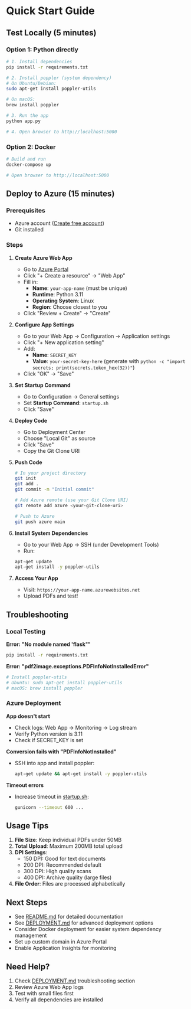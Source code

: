 # Quick Start Guide

## Test Locally (5 minutes)

### Option 1: Python directly

```bash
# 1. Install dependencies
pip install -r requirements.txt

# 2. Install poppler (system dependency)
# On Ubuntu/Debian:
sudo apt-get install poppler-utils

# On macOS:
brew install poppler

# 3. Run the app
python app.py

# 4. Open browser to http://localhost:5000
```

### Option 2: Docker

```bash
# Build and run
docker-compose up

# Open browser to http://localhost:5000
```

## Deploy to Azure (15 minutes)

### Prerequisites
- Azure account ([Create free account](https://azure.microsoft.com/free/))
- Git installed

### Steps

1. **Create Azure Web App**
   - Go to [Azure Portal](https://portal.azure.com)
   - Click "+ Create a resource" → "Web App"
   - Fill in:
     - **Name**: `your-app-name` (must be unique)
     - **Runtime**: Python 3.11
     - **Operating System**: Linux
     - **Region**: Choose closest to you
   - Click "Review + Create" → "Create"

2. **Configure App Settings**
   - Go to your Web App → Configuration → Application settings
   - Click "+ New application setting"
   - Add:
     - **Name**: `SECRET_KEY`
     - **Value**: `your-secret-key-here` (generate with `python -c "import secrets; print(secrets.token_hex(32))"`)
   - Click "OK" → "Save"

3. **Set Startup Command**
   - Go to Configuration → General settings
   - Set **Startup Command**: `startup.sh`
   - Click "Save"

4. **Deploy Code**
   - Go to Deployment Center
   - Choose "Local Git" as source
   - Click "Save"
   - Copy the Git Clone URI

5. **Push Code**
   ```bash
   # In your project directory
   git init
   git add .
   git commit -m "Initial commit"

   # Add Azure remote (use your Git Clone URI)
   git remote add azure <your-git-clone-uri>

   # Push to Azure
   git push azure main
   ```

6. **Install System Dependencies**
   - Go to your Web App → SSH (under Development Tools)
   - Run:
   ```bash
   apt-get update
   apt-get install -y poppler-utils
   ```

7. **Access Your App**
   - Visit: `https://your-app-name.azurewebsites.net`
   - Upload PDFs and test!

## Troubleshooting

### Local Testing

**Error: "No module named 'flask'"**
```bash
pip install -r requirements.txt
```

**Error: "pdf2image.exceptions.PDFInfoNotInstalledError"**
```bash
# Install poppler-utils
# Ubuntu: sudo apt-get install poppler-utils
# macOS: brew install poppler
```

### Azure Deployment

**App doesn't start**
- Check logs: Web App → Monitoring → Log stream
- Verify Python version is 3.11
- Check if SECRET_KEY is set

**Conversion fails with "PDFInfoNotInstalled"**
- SSH into app and install poppler:
  ```bash
  apt-get update && apt-get install -y poppler-utils
  ```

**Timeout errors**
- Increase timeout in [startup.sh](startup.sh):
  ```bash
  gunicorn --timeout 600 ...
  ```

## Usage Tips

1. **File Size**: Keep individual PDFs under 50MB
2. **Total Upload**: Maximum 200MB total upload
3. **DPI Settings**:
   - 150 DPI: Good for text documents
   - 200 DPI: Recommended default
   - 300 DPI: High quality scans
   - 400 DPI: Archive quality (large files)
4. **File Order**: Files are processed alphabetically

## Next Steps

- See [README.md](README.md) for detailed documentation
- See [DEPLOYMENT.md](DEPLOYMENT.md) for advanced deployment options
- Consider Docker deployment for easier system dependency management
- Set up custom domain in Azure Portal
- Enable Application Insights for monitoring

## Need Help?

1. Check [DEPLOYMENT.md](DEPLOYMENT.md) troubleshooting section
2. Review Azure Web App logs
3. Test with small files first
4. Verify all dependencies are installed
